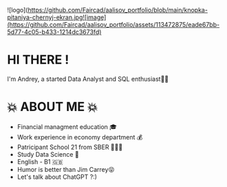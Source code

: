 ![logo](https://github.com/Faircad/aalisov_portfolio/blob/main/knopka-pitaniya-chernyj-ekran.jpg![image](https://github.com/Faircad/aalisov_portfolio/assets/113472875/eade67bb-5d77-4c05-b433-1214dc3673fd)

# HI THERE !
I'm Andrey, a started Data Analyst and SQL enthusiast👋🏽

# 💥 ABOUT ME 💥
- Financial managment education 🎓
- Work experience in economy department 💰
- Patricipant School 21 from SBER 👨🏻‍💻
- Study Data Science 🤖
- English - B1 🇬🇧
- Humor is better than Jim Carrey😝
- Let's talk about ChatGPT ?:) 
